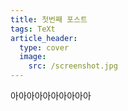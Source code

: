 ```yaml
---
title: 첫번째 포스트
tags: TeXt
article_header:
  type: cover
  image:
    src: /screenshot.jpg
---
```



아아아아아아아아아아
